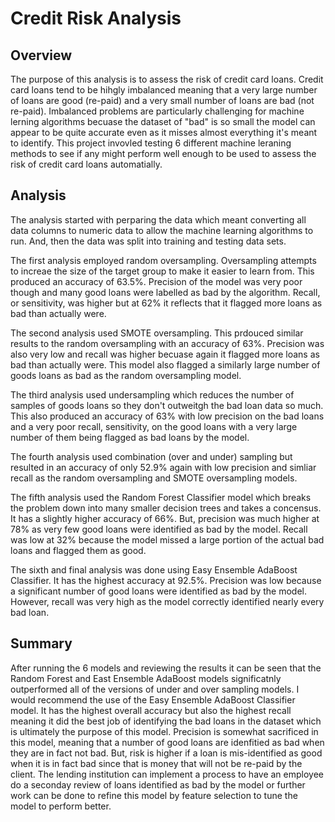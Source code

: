 # Credit Risk Analysis

## Overview

The purpose of this analysis is to assess the risk of credit card loans.  Credit card loans tend to be hihgly imbalanced meaning that a very large number of loans are good (re-paid) and a very small number of loans are bad (not re-paid).  Imbalanced problems are particularly challenging for machine lerning algorithms becuase the dataset of "bad" is so small the model can appear to be quite accurate even as it misses almost everything it's meant to identify.  This project invovled testing 6 different machine leraning methods to see if any might perform well enough to be used to assess the risk of credit card loans automatially.  

## Analysis

The analysis started with perparing the data which meant converting all data columns to numeric data to allow the machine learning algorithms to run.  And, then the data was split into training and testing data sets.  

The first analysis employed random oversampling.  Oversampling attempts to increae the size of the target group to make it easier to learn from.  This produced an accuracy of 63.5%.  Precision of the model was very poor though and many good loans were labelled as bad by the algorithm.  Recall, or sensitivity, was higher but at 62% it reflects that it flagged more loans as bad than actually were.   

The second analysis used SMOTE oversampling.  This prdouced similar results to the random oversampling with an accuracy of 63%.  Precision was also very low and recall was higher becuase again it flagged more loans as bad than actually were.  This model also flagged a similarly large number of goods loans as bad as the random oversampling model.  

The third analysis used undersampling which reduces the number of samples of goods loans so they don't outweitgh the bad loan data so much.  This also produced an accuracy of 63% with low precision on the bad loans and a very poor recall, sensitivity, on the good loans with a very large number of them being flagged as bad loans by the model.  

The fourth analysis used combination (over and under) sampling but resulted in an accuracy of only 52.9% again with low precision and simliar recall as the random oversampling and SMOTE oversampling models.  

The fifth analysis used the Random Forest Classifier model which breaks the problem down into many smaller decision trees and takes a concensus.  It has a slightly higher accuracy of 66%.  But, precision was much higher at 78% as very few good loans were identified as bad by the model.  Recall was low at 32% because the model missed a large portion of the actual bad loans and flagged them as good.    

The sixth and final analysis was done using Easy Ensemble AdaBoost Classifier.  It has the highest accuracy at 92.5%.  Precision was low because a significant number of good loans were identified as bad by the model.  However, recall was very high as the model correctly identified nearly every bad loan.  

## Summary

After running the 6 models and reviewing the results it can be seen that the Random Forest and East Ensemble AdaBoost models significatnly outperformed all of the versions of under and over sampling models.  I would recommend the use of the Easy Ensemble AdaBoost Classifier model.  It has the highest overall accuracy but also the highest recall meaning it did the best job of identifying the bad loans in the dataset which is ultimately the purpose of this model.  Precision is somewhat sacrificed in this model, meaning that a number of good loans are idenfitied as bad when they are in fact not bad.  But, risk is higher if a loan is mis-identified as good when it is in fact bad since that is money that will not be re-paid by the client.  The lending institution can implement a process to have an employee do a seconday review of loans identified as bad by the model or further work can be done to refine this model by feature selection to tune the model to perform better.  
